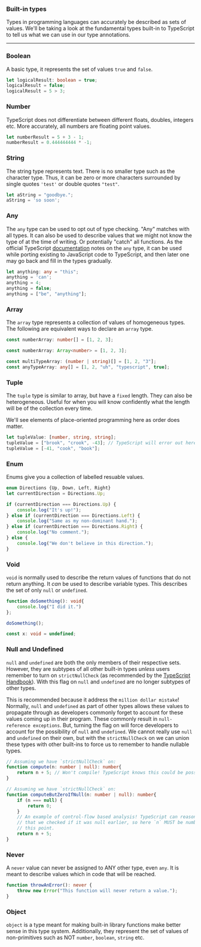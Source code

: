 ### Built-in types
Types in programming languages can accurately be described as sets of values. We'll be taking a look at the fundamental types built-in to TypeScript to tell us what we can use in our type annotations.
_________________

### Boolean
A basic type, it represents the set of values `true` and `false`. 
```TypeScript
let logicalResult: boolean = true;
logicalResult = false;
logicalResult = 5 > 3;
```

### Number
TypeScript does not differentiate between different floats, doubles, integers etc. More accurately, all numbers are floating point values.
```TypeScript
let numberResult = 5 + 3 - 1;
numberResult = 0.444444444 * -1;
```

### String
The string type represents text. There is no smaller type such as the character type. Thus, it can be zero or more characters surrounded by single quotes `'test'` or double quotes `"test"`.
```TypeScript
let aString = "goodbye.";
aString = 'so soon';
```

### Any
The `any` type can be used to opt out of type checking. "Any" matches with all types. It can also be used to describe values that we might not know the type of at the time of writing. Or potentially "catch" all functions. As the official TypeScript [documentation](https://www.typescriptlang.org/docs/handbook/basic-types.html) notes on the `any` type, it can be used while porting existing to JavaScript code to TypeScript, and then later one may go back and fill in the types gradually. 

```TypeScript
let anything: any = "this";
anything = 'can';
anything = 4;
anything = false;
anything = ["be", "anything"];
```

### Array
The `array` type represents a collection of values of homogeneous types. The following are equivalent ways to declare an `array` type.

```TypeScript
const numberArray: number[] = [1, 2, 3];
```

```TypeScript
const numberArray: Array<number> = [1, 2, 3];
```
```TypeScript
const multiTypeArray: (number | string)[] = [1, 2, "3"];
const anyTypeArray: any[] = [1, 2, "uh", "typescript", true];
```

### Tuple
The `tuple` type is similar to array, but have a `fixed` length. They can also be heterogeneous. Useful for when you will know confidently what the length will be of the collection every time. 

We'll see elements of place-oriented programming here as order does matter.

```TypeScript
let tupleValue: [number, string, string];
tupleValue = ["brook", "crook", -43]; // TypeScript will error out here!
tupleValue = [-41, "cook", "book"];
```

### Enum
Enums give you a collection of labelled resuable values. 

```TypeScript
enum Directions {Up, Down, Left, Right}
let currentDirection = Directions.Up;

if (currentDirection === Directions.Up) {
    console.log("It's up!");
} else if (currentDirection === Directions.Left) {
    console.log("Same as my non-dominant hand.");
} else if (currentDirection === Directions.Right) {
    console.log("No comment.");
} else {
    console.log("We don't believe in this direction.");
}
```

### Void
`void` is normally used to describe the return values of functions that do not return anything. It *can* be used to describe variable types. This describes the set of only `null` or `undefined`.

```TypeScript
function doSomething(): void{
    console.log("I did it.")
};

doSomething();

const x: void = undefined;
```

### Null and Undefined
`null` and `undefined` are both the only members of their respective sets. However, they are subtypes of all other built-in types *unless* users remember to turn on `strictNullCheck` (as recommended by the [TypeScript Handbook](https://www.typescriptlang.org/docs/handbook/basic-types.html)). With this flag on `null` and `undefined` are no longer subtypes of other types.

This is recommended because it address the `million dollar mistake`! Normally, `null` and `undefined` as part of other types allows these values to propagate through as developers commonly forget to account for these values coming up in their program. These commonly result in `null-reference exceptions`. But, turning the flag on will force developers to account for the possibility of `null` and `undefined`. We cannot really use `null` and `undefined` on their own, but with the `strictNullCheck` on we can union these types with other built-ins to force us to remember to handle nullable types.

```TypeScript
// Assuming we have `strictNullCheck` on:
function compute(n: number | null): number{
    return n + 5; // Won't compile! TypeScript knows this could be possibly `null`!
}
```

```TypeScript
// Assuming we have `strictNullCheck` on:
function computeButZeroIfNull(n: number | null): number{
    if (n === null) { 
        return 0;
    }
    // An example of control-flow based analysis! TypeScript can reason here
    // that we checked if it was null earlier, so here `n` MUST be number at 
    // this point.
    return n + 5; 
}
```

### Never
A `never` value can never be assigned to ANY other type, even `any`. It is meant to describe values which in code that will be reached.

```TypeScript
function throwAnError(): never {
    throw new Error("This function will never return a value.");
}
```

### Object
`object` is a type meant for making built-in library functions make better sense in this type system. Additionally, they represent the set of values of non-primitives such as NOT `number`, `boolean`, `string` etc.
